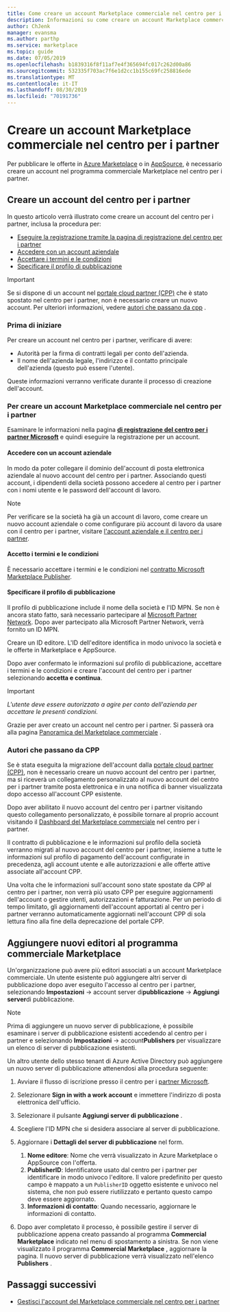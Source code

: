 ```yaml
---
title: Come creare un account Marketplace commerciale nel centro per i partner
description: Informazioni su come creare un account Marketplace commerciale nel centro per i partner.
author: ChJenk
manager: evansma
ms.author: parthp
ms.service: marketplace
ms.topic: guide
ms.date: 07/05/2019
ms.openlocfilehash: b1839316f8f11af7e4f365694fc017c262d00a86
ms.sourcegitcommit: 532335f703ac7f6e1d2cc1b155c69fc258816ede
ms.translationtype: MT
ms.contentlocale: it-IT
ms.lasthandoff: 08/30/2019
ms.locfileid: "70191736"
---
```

# <a name="create-a-commercial-marketplace-account-in-partner-center"></a>Creare un account Marketplace commerciale nel centro per i partner

Per pubblicare le offerte in [Azure Marketplace](https://azuremarketplace.microsoft.com/) o in [AppSource](https://appsource.microsoft.com/), è necessario creare un account nel programma commerciale Marketplace nel centro per i partner.

## <a name="create-a-partner-center-account"></a>Creare un account del centro per i partner

In questo articolo verrà illustrato come creare un account del centro per i partner, inclusa la procedura per: 

- [Eseguire la registrazione tramite la pagina di registrazione del centro per i partner](#to-create-a-commercial-marketplace-account-in-partner-center)
- [Accedere con un account aziendale](#sign-in-with-a-work-account)
- [Accettare i termini e le condizioni](#agree-to-terms-and-conditions) 
- [Specificare il profilo di pubblicazione](#provide-your-publisher-profile)

>[!Important]
>Se si dispone di un account nel [portale cloud partner (CPP)](https://cloudpartner.azure.com) che è stato spostato nel centro per i partner, non è necessario creare un nuovo account. Per ulteriori informazioni, vedere [autori che passano da cpp](#publishers-moving-from-cpp) . 

### <a name="before-you-begin"></a>Prima di iniziare

Per creare un account nel centro per i partner, verificare di avere:

- Autorità per la firma di contratti legali per conto dell'azienda.
- Il nome dell'azienda legale, l'indirizzo e il contatto principale dell'azienda (questo può essere l'utente).

Queste informazioni verranno verificate durante il processo di creazione dell'account.

### <a name="to-create-a-commercial-marketplace-account-in-partner-center"></a>Per creare un account Marketplace commerciale nel centro per i partner

Esaminare le informazioni nella pagina [**di registrazione del centro per i partner Microsoft**](https://partner.microsoft.com/dashboard/account/v3/enrollment/introduction/azureisv) e quindi eseguire la registrazione per un account.

#### <a name="sign-in-with-a-work-account"></a>Accedere con un account aziendale

In modo da poter collegare il dominio dell'account di posta elettronica aziendale al nuovo account del centro per i partner. Associando questi account, i dipendenti della società possono accedere al centro per i partner con i nomi utente e le password dell'account di lavoro.

>[!Note]
>Per verificare se la società ha già un account di lavoro, come creare un nuovo account aziendale o come configurare più account di lavoro da usare con il centro per i partner, visitare [l'account aziendale e il centro per i partner](./company-work-accounts.md). 

#### <a name="agree-to-terms-and-conditions"></a>Accetto i termini e le condizioni

È necessario accettare i termini e le condizioni nel [contratto Microsoft Marketplace Publisher](http://go.microsoft.com/fwlink/?LinkID=699560).

#### <a name="provide-your-publisher-profile"></a>Specificare il profilo di pubblicazione

Il profilo di pubblicazione include il nome della società e l'ID MPN. Se non è ancora stato fatto, sarà necessario partecipare al [Microsoft Partner Network](https://partner.microsoft.com/commercial). Dopo aver partecipato alla Microsoft Partner Network, verrà fornito un ID MPN. 

Creare un ID editore. L'ID dell'editore identifica in modo univoco la società e le offerte in Marketplace e AppSource. 

Dopo aver confermato le informazioni sul profilo di pubblicazione, accettare i termini e le condizioni e creare l'account del centro per i partner selezionando **accetta e continua**. 

>[!Important]
>*L'utente deve essere autorizzato a agire per conto dell'azienda per accettare le presenti condizioni.*

Grazie per aver creato un account nel centro per i partner. Si passerà ora alla pagina [Panoramica del Marketplace commerciale](./commercial-marketplace-overview.md) .

### <a name="publishers-moving-from-cpp"></a>Autori che passano da CPP

Se è stata eseguita la migrazione dell'account dalla [portale cloud partner (CPP)](https://cloudpartner.azure.com), non è necessario creare un nuovo account del centro per i partner, ma si riceverà un collegamento personalizzato al nuovo account del centro per i partner tramite posta elettronica e in una notifica di banner visualizzata dopo accesso all'account CPP esistente.

Dopo aver abilitato il nuovo account del centro per i partner visitando questo collegamento personalizzato, è possibile tornare al proprio account visitando il [Dashboard del Marketplace commerciale](https://partner.microsoft.com/dashboard/commercial-marketplace/overview) nel centro per i partner.

Il contratto di pubblicazione e le informazioni sul profilo della società verranno migrati al nuovo account del centro per i partner, insieme a tutte le informazioni sul profilo di pagamento dell'account configurate in precedenza, agli account utente e alle autorizzazioni e alle offerte attive associate all'account CPP. 

Una volta che le informazioni sull'account sono state spostate da CPP al centro per i partner, non verrà più usato CPP per eseguire aggiornamenti dell'account o gestire utenti, autorizzazioni e fatturazione. Per un periodo di tempo limitato, gli aggiornamenti dell'account apportati al centro per i partner verranno automaticamente aggiornati nell'account CPP di sola lettura fino alla fine della deprecazione del portale CPP.

## <a name="add-new-publishers-to-the-commercial-marketplace-program"></a>Aggiungere nuovi editori al programma commerciale Marketplace

Un'organizzazione può avere più editori associati a un account Marketplace commerciale. Un utente esistente può aggiungere altri server di pubblicazione dopo aver eseguito l'accesso al centro per i partner, selezionando **Impostazioni** -> account server di**pubblicazione** -> **Aggiungi server**di pubblicazione.

>[!Note]
>Prima di aggiungere un nuovo server di pubblicazione, è possibile esaminare i server di pubblicazione esistenti accedendo al centro per i partner e selezionando **Impostazioni** -> account**Publishers** per visualizzare un elenco di server di pubblicazione esistenti.

Un altro utente dello stesso tenant di Azure Active Directory può aggiungere un nuovo server di pubblicazione attenendosi alla procedura seguente:

1. Avviare il flusso di iscrizione presso il centro per i [partner Microsoft](https://partner.microsoft.com/en-us/dashboard/account/v3/enrollment/introduction/azureisv).
1. Selezionare **Sign in with a work account** e immettere l'indirizzo di posta elettronica dell'ufficio.
1. Selezionare il pulsante **Aggiungi server di pubblicazione** .
1. Scegliere l'ID MPN che si desidera associare al server di pubblicazione.
1. Aggiornare i **Dettagli del server di pubblicazione** nel form. <br>

   1. **Nome editore**: Nome che verrà visualizzato in Azure Marketplace o AppSource con l'offerta. <br>
   1. **PublisherID**: Identificatore usato dal centro per i partner per identificare in modo univoco l'editore. Il valore predefinito per questo campo è mappato a un `PublisherID` oggetto esistente e univoco nel sistema, che non può essere riutilizzato e pertanto questo campo deve essere aggiornato. <br>
   1. **Informazioni di contatto**: Quando necessario, aggiornare le informazioni di contatto.

1. Dopo aver completato il processo, è possibile gestire il server di pubblicazione appena creato passando al programma **Commercial Marketplace** indicato nel menu di spostamento a sinistra. Se non viene visualizzato il programma **Commercial Marketplace** , aggiornare la pagina.  Il nuovo server di pubblicazione verrà visualizzato nell'elenco **Publishers** .

## <a name="next-steps"></a>Passaggi successivi

- [Gestisci l'account del Marketplace commerciale nel centro per i partner](./manage-account.md) 
